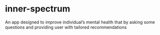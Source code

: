 # inner-spectrum
An app designed to improve individual’s mental health that by asking some questions and providing user with tailored recommendations

